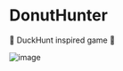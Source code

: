 # DonutHunter
🍩 DuckHunt inspired game 🍩

![image](https://user-images.githubusercontent.com/56537238/206858402-e728a051-2657-484e-8887-42f30be412d8.png)

